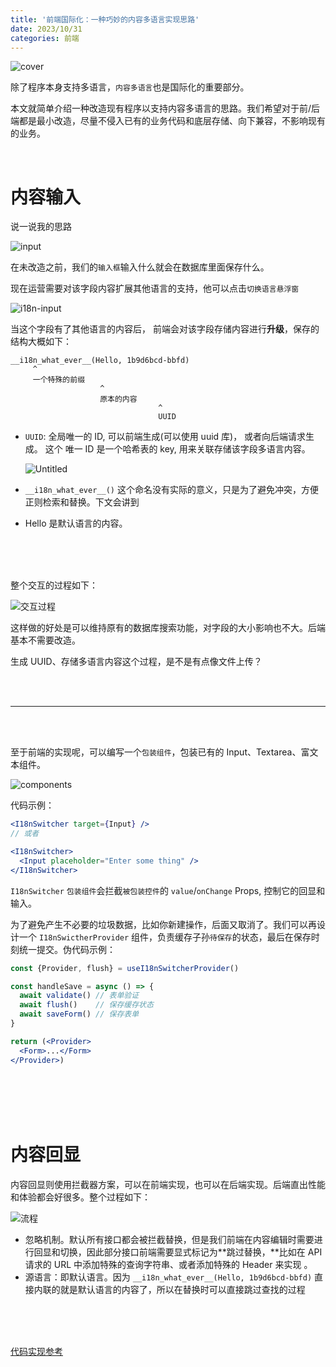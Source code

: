 ```yaml
---
title: '前端国际化：一种巧妙的内容多语言实现思路'
date: 2023/10/31
categories: 前端
---
```


![cover](https://bobi.ink/images/content-i18n/Untitled.png)

除了程序本身支持多语言，`内容多语言`也是国际化的重要部分。

本文就简单介绍一种改造现有程序以支持内容多语言的思路。我们希望对于前/后端都是最小改造，尽量不侵入已有的业务代码和底层存储、向下兼容，不影响现有的业务。

<br>

# 内容输入

说一说我的思路

![input](https://bobi.ink/images/content-i18n/Untitled%201.png)

在未改造之前，我们的`输入框`输入什么就会在数据库里面保存什么。

现在运营需要对该字段内容扩展其他语言的支持，他可以点击`切换语言悬浮窗`

![i18n-input](https://bobi.ink/images/content-i18n/Untitled%202.png)

当这个字段有了其他语言的内容后， 前端会对该字段存储内容进行**升级**，保存的结构大概如下：

```
__i18n_what_ever__(Hello, 1b9d6bcd-bbfd)
     ^                
     一个特殊的前缀
                    ^
                    原本的内容
                                 ^
                                 UUID
```

- `UUID`: 全局唯一的 ID, 可以前端生成(可以使用 uuid 库)， 或者向后端请求生成。 这个 唯一 ID 是一个哈希表的 key,  用来关联存储该字段多语言内容。
    
    ![Untitled](https://bobi.ink/images/content-i18n/Untitled%203.png)
    
- `__i18n_what_ever__()` 这个命名没有实际的意义，只是为了避免冲突，方便正则检索和替换。下文会讲到
- Hello 是默认语言的内容。

<br>
<br>
<br>

整个交互的过程如下：

![交互过程](https://bobi.ink/images/content-i18n/Untitled%204.png)

这样做的好处是可以维持原有的数据库搜索功能，对字段的大小影响也不大。后端基本不需要改造。

生成 UUID、存储多语言内容这个过程，是不是有点像文件上传？

<br>
<br>

---

<br>
<br>

至于前端的实现呢，可以编写一个`包装组件`，包装已有的 Input、Textarea、富文本组件。

![components](https://bobi.ink/images/content-i18n/Untitled%205.png)

代码示例：

```jsx
<I18nSwitcher target={Input} />
// 或者

<I18nSwitcher>
  <Input placeholder="Enter some thing" />
</I18nSwitcher>
```

`I18nSwitcher` `包装组件`会拦截`被包装控件`的  `value`/`onChange` Props, 控制它的回显和输入。

为了避免产生不必要的垃圾数据，比如你新建操作，后面又取消了。我们可以再设计一个 `I18nSwictherProvider`  组件，负责缓存子孙`待保存`的状态，最后在保存时刻统一提交。伪代码示例：

```jsx
const {Provider, flush} = useI18nSwitcherProvider()

const handleSave = async () => {
  await validate() // 表单验证
  await flush()    // 保存缓存状态
  await saveForm() // 保存表单
}

return (<Provider>
  <Form>...</Form>
</Provider>)

```

<br>
<br>
<br>
<br>

# 内容回显

内容回显则使用拦截器方案，可以在前端实现，也可以在后端实现。后端直出性能和体验都会好很多。整个过程如下：

![流程](https://bobi.ink/images/content-i18n/Untitled%206.png)

- 忽略机制。默认所有接口都会被拦截替换，但是我们前端在内容编辑时需要进行回显和切换，因此部分接口前端需要显式标记为**跳过替换，**比如在 API 请求的 URL 中添加特殊的查询字符串、或者添加特殊的 Header 来实现 。
- 源语言：即默认语言。因为 `__i18n_what_ever__(Hello, 1b9d6bcd-bbfd)` 直接内联的就是默认语言的内容了，所以在替换时可以直接跳过查找的过程

<br>
<br>
<br>

[代码实现参考](https://github.com/wakeadmin/components/tree/master/packages/components/src/fat-i18n-content)